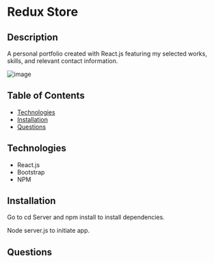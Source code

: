 # Redux Store

## Description
A personal portfolio created with React.js featuring my selected works, skills, and relevant contact information.

![image](screenschot.png)

## Table of Contents
* [Technologies](#technologies)
* [Installation](#installation)
* [Questions](#questions)

## Technologies
- React.js
- Bootstrap
- NPM

## Installation
Go to cd Server and npm install to install dependencies.

Node server.js to initiate app.


## Questions

